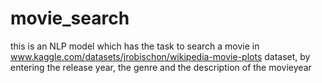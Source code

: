 # movie_search
this is an NLP model which has the task to search a movie in www.kaggle.com/datasets/jrobischon/wikipedia-movie-plots dataset, by entering the release year, the genre and the description of the movieyear
